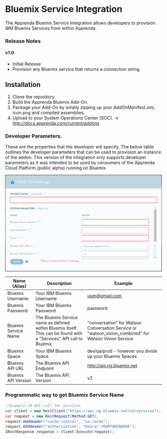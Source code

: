 # Bluemix Service Integration

The Apprenda Bluemix Service Integration allows developers to provision IBM Bluemix Services from within Apprenda. 

### Release Notes

#### v1.0
  * Initial Release
  * Provision any Bluemix service that returns a connection string

## Installation
1. Clone the repository.
2. Build the Apprenda Bluemix Add-On.
3. Package your Add-On by simply zipping up your AddOnManifest.xml, icon.png and compiled assemblies. 
4. Upload to your System Operations Center (SOC). -> http://docs.apprenda.com/current/addons

### Developer Parameters.

These are the properties that the developer will specify. The below table outlines the developer parameters that can be used to provision an instance of the addon. This version of the integration only supports developer parameters as it was intended to be used by consumers of the Apprenda Cloud Platform (public alpha) running on Bluemix. 

![](/readme_images/bluemixaddon_provision.png)

| Name (Alias) | Description | Example | 
| ------------ | ----------- | ------- |
| Bluemix Username | Your IBM Bluemix Username | user@gmail.com | 
| Bluemix Password | Your IBM Bluemix Password | password |
| Bluemix Service Name | The Bluemix Service name as defined within Bluemix itself. This can be found with a "Services" API call to Bluemix | "conversation" for Watson Conversation Service or "watson_vision_combined" for Watson Vision Service|
| Bluemix Space | Your IBM Bluemix Space | dev/qa/prod - however you divide up your Bluemix Spaces |
| Bluemix API URL | The Bluemix API Endpoint | http://api.ng.bluemix.net |
| Bluemix API Version | The Bluemix API Version | v2 |


### Programmatic way to get Bluemix Service Name

```cs
//Example C# API call for services
var client = new RestClient("https://api.ng.bluemix.net/v2/services");
var request = new RestRequest(Method.GET);
request.AddHeader("cache-control", "no-cache");
request.AddHeader("authorization", "bearer YOURTOKENHERE");
IRestResponse response = client.Execute(request);
```